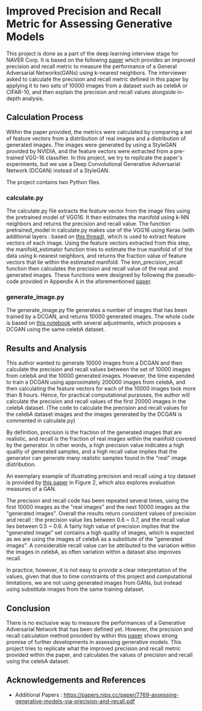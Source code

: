 # Improved Precision and Recall Metric for Assessing Generative Models 

This project is done as a part of the deep learning interview stage for NAVER Corp. It is based on the following [paper](https://arxiv.org/pdf/1904.06991.pdf) which provides an improved precision and recall metric to measure the performance of a General Adversarial Networks(GANs) using k-nearest neighbors. The interviewer asked to calculate the precision and recall metric defined in this paper by applying it to two sets of 10000 images from a dataset such as celebA or CIFAR-10, and then explain the precision and recall values alongside in-depth analysis.

## Calculation Process

Within the paper provided, the metrics were calculated by comparing a set of feature vectors from a distribution of real images and a distribution of generated images. The images were generated by using a StyleGAN provided by NVIDIA, and the feature vectors were extracted from a pre-trained VGG-16 classifier. In this project, we try to replicate the paper's experiments, but we use a Deep Convolutional Generative Adversarial Network (DCGAN) instead of a StyleGAN. 

The project contains two Python files.

### calculate.py

The calculate.py file extracts the feature vector from the image files using the pretrained model of VGG16. It then estimates the manifold using k-NN neighbors and returns the precision and recall value. The function pretrained_model in calculate.py makes use of the VGG16 using Keras (with additional layers : based on [this thread](https://github.com/keras-team/keras/issues/4465)), which is used to extract feature vectors of each image. Using the feature vectors extracted from this step, the manifold_estimator function tries to estimate the true manifold of of the data using k-nearest neighbors, and returns the fraction value of feature vectors that lie within the estimated manifold. The knn_precision_recall function then calculates the precision and recall value of the real and generated images. These functions were designed by following the pseudo-code provided in Appendix A in the aforementioned [paper](https://arxiv.org/pdf/1904.06991.pdf). 

### generate_image.py 

The generate_image.py file generates a number of images that has been trained by a DCGAN, and returns 10000 generated images. The whole code is based on [this notebook](https://github.com/naokishibuya/deep-learning/blob/master/python/dcgan_celeba.ipynb) with several adjustments, which proposes a DCGAN using the same celebA dataset. 

## Results and Analysis

This author wanted to generate 10000 images from a DCGAN and then calculate the precision and recall values between the set of 10000 images from celebA and the 10000 generated images. However, the time expended to train a DCGAN using approximately 200000 images from celebA, and then calculating the feature vectors for each of the 10000 images took more than 8 hours. Hence, for practical computational purposes, the author will calculate the precision and recall values of the first 20000 images in the celebA dataset. (The code to calculate the precision and recall values for the celebA dataset images and the images generated by the DCGAN is commented in calculate.py)

By definition, precision is the fraction of the generated images that are realistic, and recall is the fraction of real images within the manifold covered by the generator. In other words, a high precision value indicates a high quality of generated samples, and a high recall value implies that the generator can generate many realistic samples found in the "real" image distribution. 

An exemplary example of illustrating precision and recall using a toy dataset is provided by [this paper](https://arxiv.org/pdf/1711.10337.pdf) in Figure 2, which also explores evaluation measures of a GAN. 

The precision and recall code has been repeated several times, using the first 10000 images as the "real images" and the next 10000 images as the "generated images". Overall the results return consistent  values of precision and recall : the precision value lies between 0.6 ~ 0.7, and the recall value lies between 0.5 ~ 0.6. A fairly high value of precision implies that the "generated image" set contains a high quality of images, which is expected as we are using the images of celebA as a substitute of the "generated images". A considerable recall value can be attributed to the variation within the images in celebA, as often variation within a dataset also improves recall. 

In practice, however, it is not easy to provide a clear interpretation of the values, given that due to time constraints of this project and computational limitations, we are not using generated images from GANs, but instead using substitute images from the same training dataset. 

## Conclusion

There is no exclusive way to measure the performances of a Generative Adversarial Network that has been defined yet. However, the precision and recall calculation method provided by within this [paper](https://arxiv.org/pdf/1904.06991.pdf) shows strong promise of further developments in assessing generative models. This project tries to replicate what the improved precision and recall metric provided within the paper, and calculates the values of precision and recall using the celebA dataset. 


## Acknowledgements and References 

* Additional Papers : https://papers.nips.cc/paper/7769-assessing-generative-models-via-precision-and-recall.pdf
